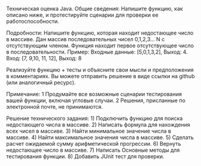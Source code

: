 Техническая оценка Java. Общие сведения: Напишите функцию, как описано ниже, и протестируйте сценарии для проверки ее работоспособности.

Подробности: Напишите функцию, которая находит недостающее число в массиве. Дан массив последовательных чисел 0,1,2,3... N с отсутствующим членом.
Функция находит первое отсутствующее число в последовательности. Пример: Входные данные: [5,0,1,3,2], Выход: 4. Вход: [7, 9,10, 11, 12], Выход: 8

Реализуйте функцию + тесты и объясните свои мысли и предположения в комментариях. Вы можете отправить решение в виде ссылки на github (или аналогичный ресурс).

Примечание:
1 Продумайте все возможные сценарии тестирования вашей функции, включая угловые случаи.
2 Решения, присланные по электронной почте, не принимаются.

Решение технического задания: 1) Подключить функцию для поиска недостающего числа в массиве. 2) Написать формула для нахождения всех чисел в массиве. 3) Найти минимальное значение числа в массиве. 4) Найти максимальное значения числа в массиве. 5) Сделать расчет ожидаемой сумму арифметической прогрессии. 6) Вернуть недостающее число в массиве. 7) Написать Основные методы для тестирования функции. 8) Добавить JUnit тест для проверки.
